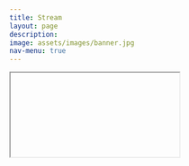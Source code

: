 ```yaml
---
title: Stream
layout: page
description:
image: assets/images/banner.jpg
nav-menu: true
---
```


<!-- Main -->
<div id="main">

<!-- One -->
<section id="one">
	<div class="inner">
		<p>
			<iframe>
				src="http://player.twitch.tv/?channel=glengratz" 
				height="720" 
				width="1280" 
				frameborder="0" 
				scrolling="no"
				allowfullscreen="true">
			</iframe>
		</p>
	</div>
</section>

